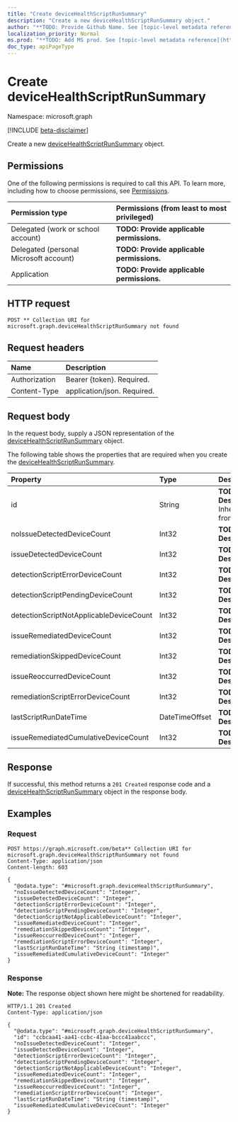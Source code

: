 ```yaml
---
title: "Create deviceHealthScriptRunSummary"
description: "Create a new deviceHealthScriptRunSummary object."
author: "**TODO: Provide Github Name. See [topic-level metadata reference](https://msgo.azurewebsites.net/add/document/guidelines/metadata.html#topic-level-metadata)**"
localization_priority: Normal
ms.prod: "**TODO: Add MS prod. See [topic-level metadata reference](https://msgo.azurewebsites.net/add/document/guidelines/metadata.html#topic-level-metadata)**"
doc_type: apiPageType
---
```


# Create deviceHealthScriptRunSummary
Namespace: microsoft.graph

[!INCLUDE [beta-disclaimer](../../includes/beta-disclaimer.md)]

Create a new [deviceHealthScriptRunSummary](../resources/intune-devicehealthscriptrunsummary.md) object.

## Permissions
One of the following permissions is required to call this API. To learn more, including how to choose permissions, see [Permissions](/graph/permissions-reference).

|Permission type|Permissions (from least to most privileged)|
|:---|:---|
|Delegated (work or school account)|**TODO: Provide applicable permissions.**|
|Delegated (personal Microsoft account)|**TODO: Provide applicable permissions.**|
|Application|**TODO: Provide applicable permissions.**|

## HTTP request

<!-- {
  "blockType": "ignored"
}
-->
``` http
POST ** Collection URI for microsoft.graph.deviceHealthScriptRunSummary not found
```

## Request headers
|Name|Description|
|:---|:---|
|Authorization|Bearer {token}. Required.|
|Content-Type|application/json. Required.|

## Request body
In the request body, supply a JSON representation of the [deviceHealthScriptRunSummary](../resources/intune-devicehealthscriptrunsummary.md) object.

The following table shows the properties that are required when you create the [deviceHealthScriptRunSummary](../resources/intune-devicehealthscriptrunsummary.md).

|Property|Type|Description|
|:---|:---|:---|
|id|String|**TODO: Add Description** Inherited from [entity](../resources/entity.md)|
|noIssueDetectedDeviceCount|Int32|**TODO: Add Description**|
|issueDetectedDeviceCount|Int32|**TODO: Add Description**|
|detectionScriptErrorDeviceCount|Int32|**TODO: Add Description**|
|detectionScriptPendingDeviceCount|Int32|**TODO: Add Description**|
|detectionScriptNotApplicableDeviceCount|Int32|**TODO: Add Description**|
|issueRemediatedDeviceCount|Int32|**TODO: Add Description**|
|remediationSkippedDeviceCount|Int32|**TODO: Add Description**|
|issueReoccurredDeviceCount|Int32|**TODO: Add Description**|
|remediationScriptErrorDeviceCount|Int32|**TODO: Add Description**|
|lastScriptRunDateTime|DateTimeOffset|**TODO: Add Description**|
|issueRemediatedCumulativeDeviceCount|Int32|**TODO: Add Description**|



## Response

If successful, this method returns a `201 Created` response code and a [deviceHealthScriptRunSummary](../resources/intune-devicehealthscriptrunsummary.md) object in the response body.

## Examples

### Request
<!-- {
  "blockType": "request",
  "name": "create_devicehealthscriptrunsummary_from_"
}
-->
``` http
POST https://graph.microsoft.com/beta** Collection URI for microsoft.graph.deviceHealthScriptRunSummary not found
Content-Type: application/json
Content-length: 603

{
  "@odata.type": "#microsoft.graph.deviceHealthScriptRunSummary",
  "noIssueDetectedDeviceCount": "Integer",
  "issueDetectedDeviceCount": "Integer",
  "detectionScriptErrorDeviceCount": "Integer",
  "detectionScriptPendingDeviceCount": "Integer",
  "detectionScriptNotApplicableDeviceCount": "Integer",
  "issueRemediatedDeviceCount": "Integer",
  "remediationSkippedDeviceCount": "Integer",
  "issueReoccurredDeviceCount": "Integer",
  "remediationScriptErrorDeviceCount": "Integer",
  "lastScriptRunDateTime": "String (timestamp)",
  "issueRemediatedCumulativeDeviceCount": "Integer"
}
```


### Response
**Note:** The response object shown here might be shortened for readability.
<!-- {
  "blockType": "response",
  "truncated": true,
  "@odata.type": "microsoft.graph.deviceHealthScriptRunSummary"
}
-->
``` http
HTTP/1.1 201 Created
Content-Type: application/json

{
  "@odata.type": "#microsoft.graph.deviceHealthScriptRunSummary",
  "id": "ccbcaa41-aa41-ccbc-41aa-bccc41aabccc",
  "noIssueDetectedDeviceCount": "Integer",
  "issueDetectedDeviceCount": "Integer",
  "detectionScriptErrorDeviceCount": "Integer",
  "detectionScriptPendingDeviceCount": "Integer",
  "detectionScriptNotApplicableDeviceCount": "Integer",
  "issueRemediatedDeviceCount": "Integer",
  "remediationSkippedDeviceCount": "Integer",
  "issueReoccurredDeviceCount": "Integer",
  "remediationScriptErrorDeviceCount": "Integer",
  "lastScriptRunDateTime": "String (timestamp)",
  "issueRemediatedCumulativeDeviceCount": "Integer"
}
```

